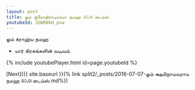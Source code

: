 ```yaml
---
layout: post
title: ஓம் ஜ்யோதிராடியய்யா நமஹ ௧௦௮ டைம்ஸ்
youtubeId: 2GNR8kH_pvw
---
```

 
 
 ஓம் க்ராஹ்ய நமஹ  
 
 -  யார் கிரகங்களின் வடிவம் 
 
  
 
  
 
 
 
 
 
 


{% include youtubePlayer.html id=page.youtubeId %}
 
[Next]({{ site.baseurl }}{% link  split2/_posts/2016-07-07-ஓம் க்ஷமிநாமவராய நமஹ ௧௦௮ டைம்ஸ்.md%})
 
